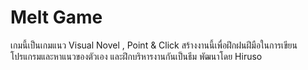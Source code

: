 # Melt Game
เกมนี้เป็นเกมแนว Visual Novel , Point & Click สร้างงานนี้เพื่อฝึกฝนฝีมือในการเขียนโปรแกรมและหาแนวของตัวเอง และฝึกบริหารงานกันเป็นธีม
พัฒนาโดย Hiruso